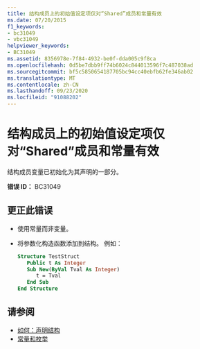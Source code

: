 ```yaml
---
title: 结构成员上的初始值设定项仅对“Shared”成员和常量有效
ms.date: 07/20/2015
f1_keywords:
- bc31049
- vbc31049
helpviewer_keywords:
- BC31049
ms.assetid: 8356978e-7f84-4932-be0f-dda005c9f8ca
ms.openlocfilehash: 0d5be7dbb9ff74b6024c844013596f7c487038ad
ms.sourcegitcommit: bf5c5850654187705bc94cc40ebfb62fe346ab02
ms.translationtype: MT
ms.contentlocale: zh-CN
ms.lasthandoff: 09/23/2020
ms.locfileid: "91088202"
---
```

# <a name="initializers-on-structure-members-are-valid-only-for-shared-members-and-constants"></a>结构成员上的初始值设定项仅对“Shared”成员和常量有效

结构成员变量已初始化为其声明的一部分。  
  
 **错误 ID：** BC31049  
  
## <a name="to-correct-this-error"></a>更正此错误  
  
- 使用常量而非变量。  
  
- 将参数化构造函数添加到结构。 例如：  
  
    ```vb  
    Structure TestStruct  
       Public t As Integer  
       Sub New(ByVal Tval As Integer)  
          t = Tval  
       End Sub  
    End Structure  
    ```  
  
## <a name="see-also"></a>请参阅

- [如何：声明结构](../programming-guide/language-features/data-types/how-to-declare-a-structure.md)
- [常量和枚举](../programming-guide/language-features/constants-enums/index.md)
